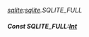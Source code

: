 _[sqlite](../../modules/sqlite/sqlite-module.md):[sqlite](../../modules/sqlite/sqlite-module.md).SQLITE\_FULL_
##### Const SQLITE\_FULL:[Int](../../modules/wonkey/wonkey-types-int.md)
